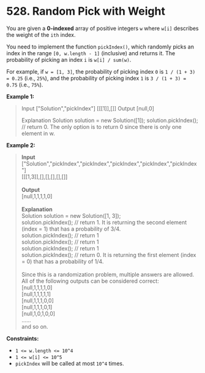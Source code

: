 # 528. Random Pick with Weight

You are given a **0-indexed** array of positive integers `w` where `w[i]` describes the weight of the `ith` index.

You need to implement the function `pickIndex()`, which randomly picks an index in the range `[0, w.length - 1]` (inclusive) and returns it. The probability of picking an index `i` is `w[i] / sum(w)`.

For example, if `w = [1, 3]`, the probability of picking index `0` is `1 / (1 + 3) = 0.25` (i.e., `25%`), and the probability of picking index `1` is `3 / (1 + 3) = 0.75` (i.e., `75%`).

**Example 1:**

>Input
>["Solution","pickIndex"]
>[[[1]],[]]
>Output
>[null,0]
>
>Explanation
>Solution solution = new Solution([1]);
>solution.pickIndex(); // return 0. The only option is to return 0 since there is only one element in w.

**Example 2:**

>**Input**
>["Solution","pickIndex","pickIndex","pickIndex","pickIndex","pickIndex"] <br>
>[[[1,3]],[],[],[],[],[]] <br><br>
>**Output** <br>
>[null,1,1,1,1,0] <br><br>
>**Explanation** <br>
>Solution solution = new Solution([1, 3]); <br>
>solution.pickIndex(); // return 1. It is returning the second element (index = 1) that has a probability of 3/4. <br>
>solution.pickIndex(); // return 1 <br>
>solution.pickIndex(); // return 1 <br>
>solution.pickIndex(); // return 1 <br>
>solution.pickIndex(); // return 0. It is returning the first element (index = 0) that has a probability of 1/4. <br>
> <br>
>Since this is a randomization problem, multiple answers are allowed. <br>
>All of the following outputs can be considered correct: <br>
> [null,1,1,1,1,0] <br>
> [null,1,1,1,1,1] <br>
> [null,1,1,1,0,0] <br>
> [null,1,1,1,0,1] <br>
> [null,1,0,1,0,0] <br>
> ...... <br>
> and so on.

**Constraints:**
- `1 <= w.length <= 10^4`
- `1 <= w[i] <= 10^5`
- `pickIndex` will be called at most `10^4` times.

